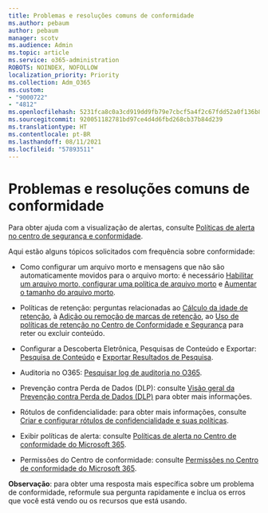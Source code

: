 ```yaml
---
title: Problemas e resoluções comuns de conformidade
ms.author: pebaum
author: pebaum
manager: scotv
ms.audience: Admin
ms.topic: article
ms.service: o365-administration
ROBOTS: NOINDEX, NOFOLLOW
localization_priority: Priority
ms.collection: Adm_O365
ms.custom:
- "9000722"
- "4812"
ms.openlocfilehash: 5231fca8c0a3cd919dd9fb79e7cbcf5a4f2c67fdd52a0f136b87e9331a3d6c44
ms.sourcegitcommit: 920051182781bd97ce4d4d6fbd268cb37b84d239
ms.translationtype: HT
ms.contentlocale: pt-BR
ms.lasthandoff: 08/11/2021
ms.locfileid: "57893511"
---
```

# <a name="compliance-common-issues-and-resolutions"></a>Problemas e resoluções comuns de conformidade

Para obter ajuda com a visualização de alertas, consulte [Políticas de alerta no centro de segurança e conformidade](https://docs.microsoft.com/microsoft-365/compliance/alert-policies).

Aqui estão alguns tópicos solicitados com frequência sobre conformidade:

- Como configurar um arquivo morto e mensagens que não são automaticamente movidos para o arquivo morto: é necessário [Habilitar um arquivo morto, configurar uma política de arquivo morto](https://docs.microsoft.com/microsoft-365/compliance/set-up-an-archive-and-deletion-policy-for-mailboxes) e [Aumentar o tamanho do arquivo morto](https://docs.microsoft.com/microsoft-365/compliance/enable-unlimited-archiving).

- Políticas de retenção: perguntas relacionadas ao [Cálculo da idade de retenção](https://docs.microsoft.com/exchange/security-and-compliance/messaging-records-management/retention-age), à [Adição ou remoção de marcas de retenção](https://docs.microsoft.com/exchange/security-and-compliance/messaging-records-management/add-or-remove-retention-tags), ao [Uso de políticas de retenção no Centro de Conformidade e Segurança](https://docs.microsoft.com/exchange/security-and-compliance/messaging-records-management/create-a-retention-policy) para reter ou excluir conteúdo.

- Configurar a Descoberta Eletrônica, Pesquisas de Conteúdo e Exportar: [Pesquisa de Conteúdo](https://docs.microsoft.com/microsoft-365/compliance/content-search) e [Exportar Resultados de Pesquisa](https://docs.microsoft.com/microsoft-365/compliance/export-search-results).

- Auditoria no O365: [Pesquisar log de auditoria no O365](https://docs.microsoft.com/microsoft-365/compliance/search-the-audit-log-in-security-and-compliance).

- Prevenção contra Perda de Dados (DLP): consulte [Visão geral da Prevenção contra Perda de Dados (DLP)](https://docs.microsoft.com/microsoft-365/compliance/data-loss-prevention-policies) para obter mais informações.
 
- Rótulos de confidencialidade: para obter mais informações, consulte [Criar e configurar rótulos de confidencialidade e suas políticas](https://docs.microsoft.com/microsoft-365/compliance/create-sensitivity-labels).

- Exibir políticas de alerta: consulte [Políticas de alerta no Centro de conformidade do Microsoft 365](https://docs.microsoft.com/microsoft-365/compliance/alert-policies).

- Permissões do Centro de conformidade: consulte [Permissões no Centro de conformidade do Microsoft 365](https://docs.microsoft.com/microsoft-365/compliance/microsoft-365-compliance-center-permissions).

**Observação**: para obter uma resposta mais específica sobre um problema de conformidade, reformule sua pergunta rapidamente e inclua os erros que você está vendo ou os recursos que está usando.
